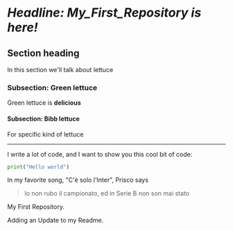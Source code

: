 # *Headline: My_First_Repository is here!*

## Section heading
In this section we'll talk about lettuce 

### Subsection: Green lettuce 
Green lettuce is **delicious**

#### Subsection: Bibb lettuce
For specific kind of lettuce

---

I write a lot of code, and I want to show you this cool bit of code:

```python
print("Hello world")
```

In my favorite song, "C'è solo l'Inter", Prisco says 

> Io non rubo il campionato, ed in Serie B non son mai stato

My First Repository.

Adding an Update to my Readme.


